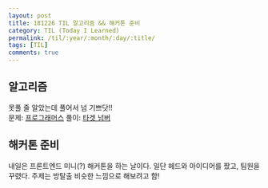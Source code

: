 ```yaml
---
layout: post
title: 181226 TIL 알고리즘 && 해커톤 준비
category: TIL (Today I Learned)
permalink: /til/:year/:month/:day/:title/
tags: [TIL]
comments: true
---
```


## 알고리즘 

못풀 줄 알았는데 풀어서 넘 기쁘닷!! <br> 
문제: [프로그래머스](https://programmers.co.kr/learn/courses/30/lessons/43165?language=javascript) 풀이: [타겟 넘버](https://gist.github.com/developersoom/c4724de20b80240c5d747d8e51b07964)

## 해커톤 준비

내일은 프론트엔드 미니(?) 해커톤을 하는 날이다. 일단 헤드와 아이디어를 짰고, 팀원을 꾸렸다. 주제는 방탈출 비슷한 느낌으로 해보려고 함! 